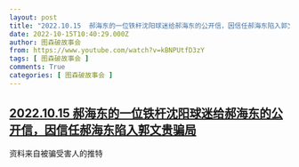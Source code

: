 ```yaml
---
layout: post
title: "2022.10.15  郝海东的一位铁杆沈阳球迷给郝海东的公开信，因信任郝海东陷入郭文贵骗局"
date: 2022-10-15T10:40:29.000Z
author: 图森破故事会
from: https://www.youtube.com/watch?v=kBNPUtfD3zY
tags: [ 图森破故事会 ]
comments: True
categories: [ 图森破故事会 ]
---
```

<!--1665830429000-->
[2022.10.15  郝海东的一位铁杆沈阳球迷给郝海东的公开信，因信任郝海东陷入郭文贵骗局](https://www.youtube.com/watch?v=kBNPUtfD3zY)
------

<div>
资料来自被骗受害人的推特
</div>
